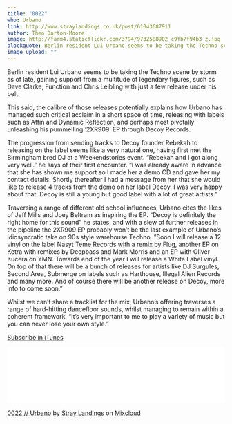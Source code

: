 ```yaml
---
title: "0022"
who: Urbano
link: http://www.straylandings.co.uk/post/61043687911
author: Theo Darton-Moore
image: http://farm4.staticflickr.com/3794/9732588902_c9fb7f94b3_z.jpg
blockquote: Berlin resident Lui Urbano seems to be taking the Techno scene by storm as of late, gaining support from a multitude of legendary figures, such as Dave Clarke, Function and Chris Leibling with just a few release under his belt.
image_upload: ""
---
```

Berlin resident Lui Urbano seems to be taking the Techno scene by storm as of late, gaining support from a multitude of legendary figures, such as Dave Clarke, Function and Chris Leibling with just a few release under his belt.

This said, the calibre of those releases potentially explains how Urbano has managed such critical acclaim in a short space of time, releasing with labels such as Affin and Dynamic Reflection, and perhaps most pivotally unleashing his pummelling ‘2XR909’ EP through Decoy Records.

The progression from sending tracks to Decoy founder Rebekah to releasing on the label seems like a very natural one, having first met the Birmingham bred DJ at a Weekendstories event. “Rebekah and I got along very well.” he says of their first encounter. “I was already aware in advance that she has shown me support so I made her a demo CD and gave her my contact details. Shortly thereafter I had a message from her that she would like to release 4 tracks from the demo on her label Decoy. I was very happy about that. Decoy is still a young but good label with a lot of great artists.”

Traversing a range of different old school influences, Urbano cites the likes of Jeff Mills and Joey Beltram as inspiring the EP. “Decoy is definitely the right home for this sound” he states, and with a slew of further releases in the pipeline the 2XR909 EP probably won’t be the last example of Urbano’s idiosyncratic take on 90s style warehouse Techno. ”Soon I will release a 12 vinyl on the label Nasyt Teme Records with a remix by Flug, another EP on Ketra with remixes by Deepbass and Mark Morris and an EP with Oliver Kucera on YMN. Towards end of the year I will release a White Label vinyl. On top of that there will be a bunch of releases for artists like DJ Surgules, Second Area, Submerge on labels such as Harthouse, Illegal Alien Records and many more. And of course there will be another release on Decoy, more info to come soon.”

Whilst we can’t share a tracklist for the mix, Urbano’s offering traverses a range of hard-hitting dancefloor sounds, whilst managing to remain within a coherent framework. “It’s very important to me to play a variety of music but you can never lose your own style.”

[Subscribe in iTunes](https://itunes.apple.com/gb/podcast/stray-landings-mix-series/id556425050?mt=2)

<iframe frameborder="0" height="130" src="//www.mixcloud.com/widget/iframe/?feed=http%3A%2F%2Fwww.mixcloud.com%2Fstraylandings%2F0022-urbano%2F&show_tracklist=&stylecolor=&hide_artwork=&mini=&embed_type=widget_standard&embed_uuid=9590d60b-8318-4393-bb2b-fea099f26698&hide_cover=" width="100%"></iframe>

[0022 // Urbano](http://www.mixcloud.com/straylandings/0022-urbano/?utm_source=widget&utm_medium=web&utm_campaign=base_links&utm_term=resource_link) by [Stray Landings](http://www.mixcloud.com/straylandings/?utm_source=widget&utm_medium=web&utm_campaign=base_links&utm_term=profile_link) on [ Mixcloud](http://www.mixcloud.com/?utm_source=widget&utm_medium=web&utm_campaign=base_links&utm_term=homepage_link)